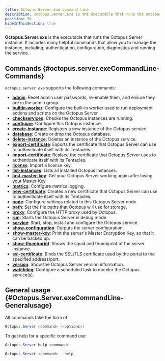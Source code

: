 ```yaml
---
title: Octopus.Server.exe command line
description: Octopus.Server.exe is the executable that runs the Octopus instance, it can also be called from the command line.
position: 50
hideInThisSection: true
---
```


**Octopus.Server.exe** is the executable that runs the Octopus Server instance. It includes many helpful commands that allow you to manage the instance, including; authentication, configuration, diagnostics and running the service.

## Commands {#octopus.server.exeCommandLine-Commands}

`octopus.server.exe` supports the following commands:

- **[admin](/docs/octopus-rest-api/octopus.server.exe-command-line/admin.md)**:  Reset admin user passwords, re-enable them, and ensure they are in the admin group.
- **[builtin-worker](/docs/octopus-rest-api/octopus.server.exe-command-line/builtin-worker.md)**:  Configure the built-in worker used to run deployment actions and scripts on the Octopus Server.
- **[checkservices](/docs/octopus-rest-api/octopus.server.exe-command-line/checkservices.md)**:  Checks the Octopus instances are running.
- **[configure](/docs/octopus-rest-api/octopus.server.exe-command-line/configure.md)**:  Configure this Octopus instance.
- **[create-instance](/docs/octopus-rest-api/octopus.server.exe-command-line/create-instance.md)**:  Registers a new instance of the Octopus service.
- **[database](/docs/octopus-rest-api/octopus.server.exe-command-line/database.md)**:  Create or drop the Octopus database.
- **[delete-instance](/docs/octopus-rest-api/octopus.server.exe-command-line/delete-instance.md)**:  Deletes an instance of the Octopus service.
- **[export-certificate](/docs/octopus-rest-api/octopus.server.exe-command-line/export-certificate.md)**:  Exports the certificate that Octopus Server can use to authenticate itself with its Tentacles.
- **[import-certificate](/docs/octopus-rest-api/octopus.server.exe-command-line/import-certificate.md)**:  Replace the certificate that Octopus Server uses to authenticate itself with its Tentacles.
- **[license](/docs/octopus-rest-api/octopus.server.exe-command-line/license.md)**:  Import a license key.
- **[list-instances](/docs/octopus-rest-api/octopus.server.exe-command-line/list-instances.md)**:  Lists all installed Octopus instances.
- **[lost-master-key](/docs/octopus-rest-api/octopus.server.exe-command-line/lost-master-key.md)**:  Get your Octopus Server working again after losing your Master Key.
- **[metrics](/docs/octopus-rest-api/octopus.server.exe-command-line/metrics.md)**:  Configure metrics logging.
- **[new-certificate](/docs/octopus-rest-api/octopus.server.exe-command-line/new-certificate.md)**:  Creates a new certificate that Octopus Server can use to authenticate itself with its Tentacles.
- **[node](/docs/octopus-rest-api/octopus.server.exe-command-line/node.md)**:  Configure settings related to this Octopus Server node.
- **[path](/docs/octopus-rest-api/octopus.server.exe-command-line/path.md)**:  Set the file paths that Octopus will use for storage.
- **[proxy](/docs/octopus-rest-api/octopus.server.exe-command-line/proxy.md)**:  Configure the HTTP proxy used by Octopus.
- **[run](/docs/octopus-rest-api/octopus.server.exe-command-line/run.md)**:  Starts the Octopus Server in debug mode.
- **[service](/docs/octopus-rest-api/octopus.server.exe-command-line/service.md)**:  Start, stop, install and configure the Octopus service.
- **[show-configuration](/docs/octopus-rest-api/octopus.server.exe-command-line/show-configuration.md)**:  Outputs the server configuration.
- **[show-master-key](/docs/octopus-rest-api/octopus.server.exe-command-line/show-master-key.md)**:  Print the server's Master Encryption Key, so that it can be backed up.
- **[show-thumbprint](/docs/octopus-rest-api/octopus.server.exe-command-line/show-thumbprint.md)**:  Shows the squid and thumbprint of the server instance.
- **[ssl-certificate](/docs/octopus-rest-api/octopus.server.exe-command-line/ssl-certificate.md)**:  Binds the SSL/TLS certificate used by the portal to the specified address/port.
- **[version](/docs/octopus-rest-api/octopus.server.exe-command-line/version.md)**:  Show the Octopus Server version information.
- **[watchdog](/docs/octopus-rest-api/octopus.server.exe-command-line/watchdog.md)**:  Configure a scheduled task to monitor the Octopus service(s).

## General usage {#Octopus.Server.exeCommandLine-Generalusage}

All commands take the form of:

```powershell
Octopus.Server <command> [<options>]
```

To get help for a specific command use:

```powershell Octopus 3.14 or earlier
Octopus.Server help <command>
```

```powershell Octopus 3.15 or later
Octopus.Server <command> --help
```
